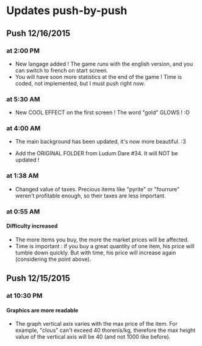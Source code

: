 # Updates push-by-push

## Push 12/16/2015

### at 2:00 PM
* New langage added ! The game runs with the english version, and you can switch to french on start screen.
* You will have soon more statistics at the end of the game ! Time is coded, not implemented, but I must push right now. 

### at 5:30 AM
* New COOL EFFECT on the first screen ! The word "gold" GLOWS ! :O

### at 4:00 AM
* The main background has been updated, it's now more beautiful. :3

* Add the ORIGINAL FOLDER from Ludum Dare #34. It will NOT be updated !

### at 1:38 AM
* Changed value of taxes. Precious items like "pyrite" or "fourrure" weren't profitable enough, so their taxes are less important.

### at 0:55 AM
#### Difficulty increased
* The more items you buy, the more the market prices will be affected.
* Time is important : if you buy a great quantity of one item, his price will tumble down quickly. But with time, his price will increase again (considering the point above).

## Push 12/15/2015

### at 10:30 PM
#### Graphics are more readable
* The graph vertical axis varies with the max price of the item. For example, "clous" can't exceed 40 thorenis/kg, therefore the max height value of the vertical axis will be 40 (and not 1000 like before).
